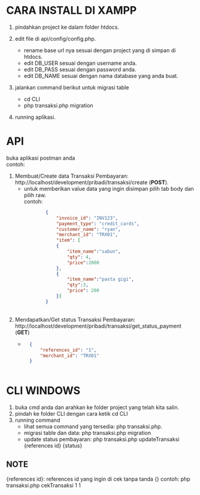 # CARA INSTALL DI XAMPP

1. pindahkan project ke dalam folder htdocs.
2. edit file di api/config/config.php.
    - rename base url nya sesuai dengan project yang di simpan di htdocs.
    - edit DB_USER sesuai dengan username anda.
    - edit DB_PASS sesuai dengan password anda.
    - edit DB_NAME sesuai dengan nama database yang anda buat.
3. jalankan command berikut untuk migrasi table
    - cd CLI
    - php transaksi.php migration

4. running aplikasi.


# API
buka aplikasi postman anda
<br /> contoh:
<br />
1. Membuat/Create data Transaksi Pembayaran: http://localhost/development/pribadi/transaksi/create (**POST**).<br />
    - untuk memberikan value data yang ingin disimpan pilih tab body dan pilih raw.<br />
        contoh: <br />
        ```json
                {
                    "invoice_id": "INV123",
                    "payment_type": "credit_cards",
                    "customer_name": "ryan",
                    "merchant_id": "TRX01",
                    "item": [
                    {
                        "item_name":"sabun",
                        "qty": 4,
                        "price":2000 
                    },
                    {
                        "item_name":"pasta gigi",
                        "qty":3,
                        "price": 200 
                    }]
                }
        ```
    <br/>
2. Mendapatkan/Get status Transaksi Pembayaran: http://localhost/development/pribadi/transaksi/get_status_payment (**GET**)<br/>
    - ```json
        {
            "references_id": "1",
            "merchant_id": "TRX01"
        }
    
# CLI WINDOWS
1. buka cmd anda dan arahkan ke folder project yang telah kita salin.
2. pindah ke folder CLI dengan cara ketik cd CLI
3. running command
    - lihat semua command yang tersedia: php transaksi.php.
    - migrasi table dan data: php transaksi.php migration
    - update status pembayaran: php transaksi.php updateTransaksi {references id} {status}


## NOTE
{references id}: references id yang ingin di cek tanpa tanda {}
    contoh:
            php transaksi.php cekTransaksi 1 1
